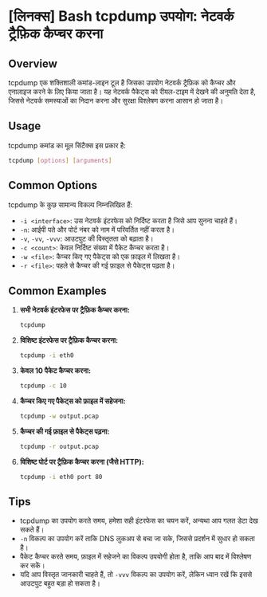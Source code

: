 # [लिनक्स] Bash tcpdump उपयोग: नेटवर्क ट्रैफ़िक कैप्चर करना

## Overview
tcpdump एक शक्तिशाली कमांड-लाइन टूल है जिसका उपयोग नेटवर्क ट्रैफ़िक को कैप्चर और एनालाइज करने के लिए किया जाता है। यह नेटवर्क पैकेट्स को रीयल-टाइम में देखने की अनुमति देता है, जिससे नेटवर्क समस्याओं का निदान करना और सुरक्षा विश्लेषण करना आसान हो जाता है।

## Usage
tcpdump कमांड का मूल सिंटैक्स इस प्रकार है:

```bash
tcpdump [options] [arguments]
```

## Common Options
tcpdump के कुछ सामान्य विकल्प निम्नलिखित हैं:

- `-i <interface>`: उस नेटवर्क इंटरफेस को निर्दिष्ट करता है जिसे आप सुनना चाहते हैं।
- `-n`: आईपी पते और पोर्ट नंबर को नाम में परिवर्तित नहीं करता है।
- `-v`, `-vv`, `-vvv`: आउटपुट की विस्तृतता को बढ़ाता है।
- `-c <count>`: केवल निर्दिष्ट संख्या में पैकेट कैप्चर करता है।
- `-w <file>`: कैप्चर किए गए पैकेट्स को एक फ़ाइल में लिखता है।
- `-r <file>`: पहले से कैप्चर की गई फ़ाइल से पैकेट्स पढ़ता है।

## Common Examples

1. **सभी नेटवर्क इंटरफेस पर ट्रैफ़िक कैप्चर करना:**
   ```bash
   tcpdump
   ```

2. **विशिष्ट इंटरफेस पर ट्रैफ़िक कैप्चर करना:**
   ```bash
   tcpdump -i eth0
   ```

3. **केवल 10 पैकेट कैप्चर करना:**
   ```bash
   tcpdump -c 10
   ```

4. **कैप्चर किए गए पैकेट्स को फ़ाइल में सहेजना:**
   ```bash
   tcpdump -w output.pcap
   ```

5. **कैप्चर की गई फ़ाइल से पैकेट्स पढ़ना:**
   ```bash
   tcpdump -r output.pcap
   ```

6. **विशिष्ट पोर्ट पर ट्रैफ़िक कैप्चर करना (जैसे HTTP):**
   ```bash
   tcpdump -i eth0 port 80
   ```

## Tips
- tcpdump का उपयोग करते समय, हमेशा सही इंटरफेस का चयन करें, अन्यथा आप गलत डेटा देख सकते हैं।
- `-n` विकल्प का उपयोग करें ताकि DNS लुकअप से बचा जा सके, जिससे प्रदर्शन में सुधार हो सकता है।
- पैकेट कैप्चर करते समय, फ़ाइल में सहेजने का विकल्प उपयोगी होता है, ताकि आप बाद में विश्लेषण कर सकें।
- यदि आप विस्तृत जानकारी चाहते हैं, तो `-vvv` विकल्प का उपयोग करें, लेकिन ध्यान रखें कि इससे आउटपुट बहुत बड़ा हो सकता है।